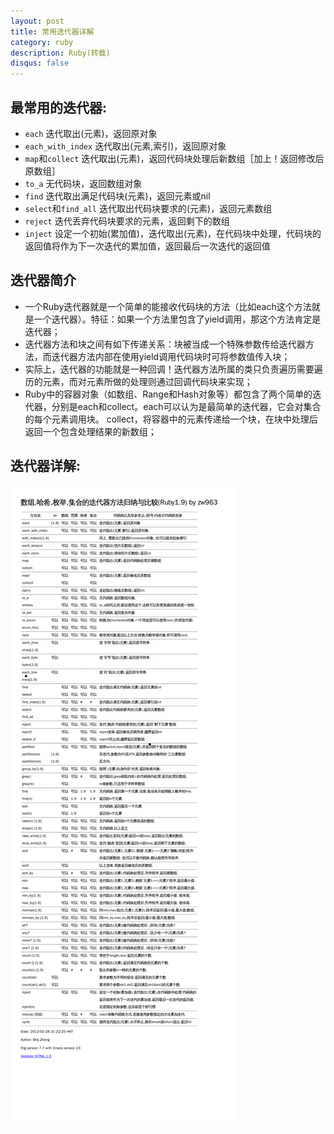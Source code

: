 ```yaml
---
layout: post
title: 常用迭代器详解
category: ruby
description: Ruby(转载)
disqus: false
---
```


## 最常用的迭代器:
* `each` 迭代取出(元素)，返回原对象
* `each_with_index` 迭代取出(元素,索引)，返回原对象
* `map`和`collect` 迭代取出(元素)，返回代码块处理后新数组［加上！返回修改后原数组］
* `to_a` 无代码块，返回数组对象
* `find` 迭代取出满足代码块(元素)，返回元素或nil
* `select`和`find_all` 迭代取出代码块要求的(元素)，返回元素数组
* `reject` 迭代丢弃代码块要求的元素，返回剩下的数组
* `inject` 设定一个初始(累加值)，迭代取出(元素)，在代码块中处理，代码块的返回值将作为下一次迭代的累加值，返回最后一次迭代的返回值

## 迭代器简介

* 一个Ruby迭代器就是一个简单的能接收代码块的方法（比如each这个方法就是一个迭代器）。特征：如果一个方法里包含了yield调用，那这个方法肯定是迭代器；
* 迭代器方法和块之间有如下传递关系：块被当成一个特殊参数传给迭代器方法，而迭代器方法内部在使用yield调用代码块时可将参数值传入块；
* 实际上，迭代器的功能就是一种回调！迭代器方法所属的类只负责遍历需要遍历的元素，而对元素所做的处理则通过回调代码块来实现；
* Ruby中的容器对象（如数组、Range和Hash对象等）都包含了两个简单的迭代器，分别是each和collect。each可以认为是最简单的迭代器，它会对集合的每个元素调用块。 collect，将容器中的元素传递给一个块，在块中处理后返回一个包含处理结果的新数组；

## 迭代器详解:   

![Alt text](/images/iteration.png)